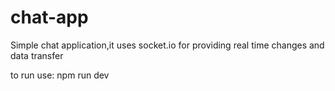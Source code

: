 # chat-app
Simple chat application,it uses socket.io for providing real time changes and data transfer

to run use:
npm run dev
